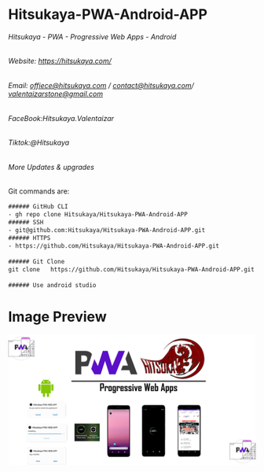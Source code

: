# Hitsukaya-PWA-Android-APP
###### Hitsukaya - PWA - Progressive Web Apps - Android
###### Website: https://hitsukaya.com/
###### Email: offiece@hitsukaya.com / contact@hitsukaya.com/ valentaizarstone@gmail.com
###### FaceBook:Hitsukaya.Valentaizar
###### Tiktok:@Hitsukaya
###### More Updates & upgrades

Git commands are:
```
###### GitHub CLI
- gh repo clone Hitsukaya/Hitsukaya-PWA-Android-APP
###### SSH
- git@github.com:Hitsukaya/Hitsukaya-PWA-Android-APP.git
###### HTTPS 
- https://github.com/Hitsukaya/Hitsukaya-PWA-Android-APP.git

###### Git Clone
git clone   https://github.com/Hitsukaya/Hitsukaya-PWA-Android-APP.git

###### Use android studio 
```

# Image Preview
<img src="https://github.com/Hitsukaya/Hitsukaya-PWA-Android-APP/blob/main/Solutions%20Hitsukaya%20PWA%20%20-%20APPS%20ANDROID%20Upgrade%20by%20hitsukaya%2C.jpg" alt="PWA Android" title="Hitsukaya PWA Android APP">
